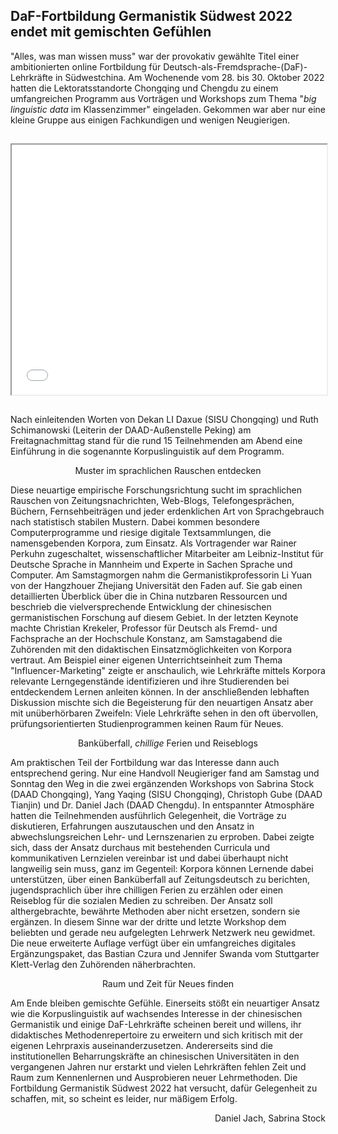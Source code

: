 ## DaF-Fortbildung Germanistik Südwest 2022 endet mit gemischten Gefühlen

<emph>"Alles, was man wissen muss" war der provokativ gewählte Titel einer ambitionierten online Fortbildung für Deutsch-als-Fremdsprache-(DaF)-Lehrkräfte in Südwestchina. Am Wochenende vom 28. bis 30. Oktober 2022 hatten die Lektoratsstandorte Chongqing und Chengdu zu einem umfangreichen Programm aus Vorträgen und Workshops zum Thema "<i>big linguistic data</i> im Klassenzimmer" eingeladen. Gekommen war aber nur eine kleine Gruppe aus einigen Fachkundigen und wenigen Neugierigen.</emph>

<iframe style="width:100%; height: 400px; margin-top: 15px; margin-bottom: 15px;" src="slideshow/"></iframe>

Nach einleitenden Worten von Dekan LI Daxue (SISU Chongqing) und Ruth Schimanowski (Leiterin der DAAD-Außenstelle Peking) am Freitagnachmittag stand für die rund 15 Teilnehmenden am Abend eine Einführung in die sogenannte Korpuslinguistik auf dem Programm. 

<center>
<emph>Muster im sprachlichen Rauschen entdecken</emph>
</center>

Diese neuartige empirische Forschungsrichtung sucht im sprachlichen Rauschen von Zeitungsnachrichten, Web-Blogs, Telefongesprächen, Büchern, Fernsehbeiträgen und jeder erdenklichen Art von Sprachgebrauch nach statistisch stabilen Mustern. Dabei kommen besondere Computerprogramme und riesige digitale Textsammlungen, die namensgebenden Korpora, zum Einsatz. Als Vortragender war Rainer Perkuhn zugeschaltet, wissenschaftlicher Mitarbeiter am Leibniz-Institut für Deutsche Sprache in Mannheim und Experte in Sachen Sprache und Computer. Am Samstagmorgen nahm die Germanistikprofessorin Li Yuan von der Hangzhouer Zhejiang Universität den Faden auf. Sie gab einen detaillierten Überblick über die in China nutzbaren Ressourcen und beschrieb die vielversprechende Entwicklung der chinesischen germanistischen Forschung auf diesem Gebiet. In der letzten Keynote machte Christian Krekeler, Professor für Deutsch als Fremd- und Fachsprache an der Hochschule Konstanz, am Samstagabend die Zuhörenden mit den didaktischen Einsatzmöglichkeiten von Korpora vertraut. Am Beispiel einer eigenen Unterrichtseinheit zum Thema "Influencer-Marketing" zeigte er anschaulich, wie Lehrkräfte mittels Korpora relevante Lerngegenstände identifizieren und ihre Studierenden bei entdeckendem Lernen anleiten können. In der anschließenden lebhaften Diskussion mischte sich die Begeisterung für den neuartigen Ansatz aber mit unüberhörbaren Zweifeln: Viele Lehrkräfte sehen in den oft übervollen, prüfungsorientierten Studienprogrammen keinen Raum für Neues.

<center>
<emph>Banküberfall, <i>chillige</i> Ferien und Reiseblogs</emph>
</center>

Am praktischen Teil der Fortbildung war das Interesse dann auch entsprechend gering. Nur eine Handvoll Neugieriger fand am Samstag und Sonntag den Weg in die zwei ergänzenden Workshops von Sabrina Stock (DAAD Chongqing), Yang Yaqing (SISU Chongqing), Christoph Gube (DAAD Tianjin) und Dr. Daniel Jach (DAAD Chengdu). In entspannter Atmosphäre hatten die Teilnehmenden ausführlich Gelegenheit, die Vorträge zu diskutieren, Erfahrungen auszutauschen und den Ansatz in abwechslungsreichen Lehr- und Lernszenarien zu erproben. Dabei zeigte sich, dass der Ansatz durchaus mit bestehenden Curricula und kommunikativen Lernzielen vereinbar ist und dabei überhaupt nicht langweilig sein muss, ganz im Gegenteil: Korpora können Lernende dabei unterstützen, über einen Banküberfall auf Zeitungsdeutsch zu berichten, jugendsprachlich über ihre chilligen Ferien zu erzählen oder einen Reiseblog für die sozialen Medien zu schreiben. Der Ansatz soll althergebrachte, bewährte Methoden aber nicht ersetzen, sondern sie ergänzen. In diesem Sinne war der dritte und letzte Workshop dem beliebten und gerade neu aufgelegten Lehrwerk Netzwerk neu gewidmet. Die neue erweiterte Auflage verfügt über ein umfangreiches digitales Ergänzungspaket, das Bastian Czura und Jennifer Swanda vom Stuttgarter Klett-Verlag den Zuhörenden näherbrachten.

<center>
<emph>Raum und Zeit für Neues finden</emph>
</center>

Am Ende bleiben gemischte Gefühle. Einerseits stößt ein neuartiger Ansatz wie die Korpuslinguistik auf wachsendes Interesse in der chinesischen Germanistik und einige DaF-Lehrkräfte scheinen bereit und willens, ihr didaktisches Methodenrepertoire zu erweitern und sich kritisch mit der eigenen Lehrpraxis auseinanderzusetzen. Andererseits sind die institutionellen Beharrungskräfte an chinesischen Universitäten in den vergangenen Jahren nur erstarkt und vielen Lehrkräften fehlen Zeit und Raum zum Kennenlernen und Ausprobieren neuer Lehrmethoden. Die Fortbildung Germanistik Südwest 2022 hat versucht, dafür Gelegenheit zu schaffen, mit, so scheint es leider, nur mäßigem Erfolg.

<p style="text-align: right;">
Daniel Jach, Sabrina Stock
</p>